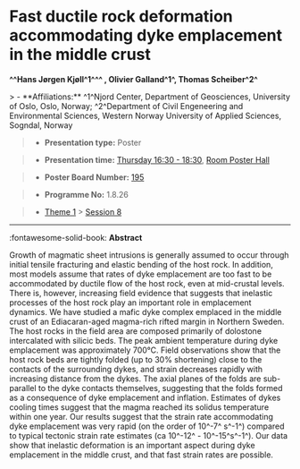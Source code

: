 # Fast ductile rock deformation accommodating dyke emplacement in the middle crust

**^^Hans Jørgen Kjøll^1^^^ , Olivier Galland^1^, Thomas Scheiber^2^**

<!-- more -->> - **Affiliations:** ^1^Njord Center, Department of Geosciences, University of Oslo, Oslo, Norway; ^2^Department of Civil Engeneering and Environmental Sciences, Western Norway University of Applied Sciences, Sogndal, Norway 

> - **Presentation type:** Poster

> - **Presentation time:** [Thursday 16:30 - 18:30](../sessions_comparison.md#__tabbed_3_6), [Room Poster Hall](../maps_venue.md#__tabbed_1_1)

> - **Poster Board Number:** [195](../map_poster_boards.md#thursday)

> - **Programme No:** 1.8.26

> - [Theme 1](../theme1.md) > [Session 8](../sessions/session-1-8.md)

--- 

:fontawesome-solid-book: **Abstract**

Growth of magmatic sheet intrusions is generally assumed to occur through initial tensile fracturing and elastic bending of the host rock. In addition, most models assume that rates of dyke emplacement are too fast to be accommodated by ductile flow of the host rock, even at mid-crustal levels. There is, however, increasing field evidence that suggests that inelastic processes of the host rock play an important role in emplacement dynamics. We have studied a mafic dyke complex emplaced in the middle crust of an Ediacaran-aged magma-rich rifted margin in Northern Sweden. The host rocks in the field area are composed primarily of dolostone intercalated with silicic beds. The peak ambient temperature during dyke emplacement was approximately 700°C. Field observations show that the host rock beds are tightly folded (up to 30% shortening) close to the contacts of the surrounding dykes, and strain decreases rapidly with increasing distance from the dykes. The axial planes of the folds are sub-parallel to the dyke contacts themselves, suggesting that the folds formed as a consequence of dyke emplacement and inflation. Estimates of dykes cooling times suggest that the magma reached its solidus temperature within one year. Our results suggest that the strain rate accommodating dyke emplacement was very rapid (on the order of 10^-7^ s^-1^) compared to typical tectonic strain rate estimates (ca 10^-12^ - 10^-15^s^-1^). Our data show that inelastic deformation is an important aspect during dyke emplacement in the middle crust, and that fast strain rates are possible.

